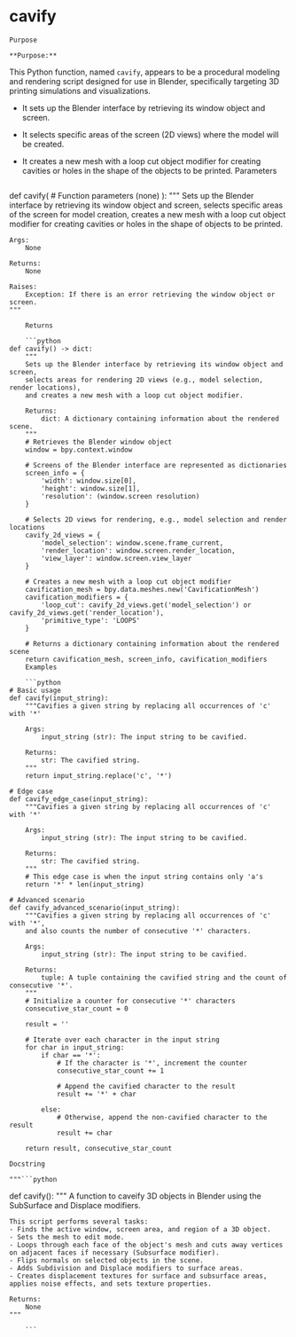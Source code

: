 # cavify

    Purpose

    **Purpose:**
This Python function, named `cavify`, appears to be a procedural modeling and rendering script designed for use in Blender, specifically targeting 3D printing simulations and visualizations.

 
*   It sets up the Blender interface by retrieving its window object and screen.
*   It selects specific areas of the screen (2D views) where the model will be created.
*   It creates a new mesh with a loop cut object modifier for creating cavities or holes in the shape of the objects to be printed.
    Parameters

    ```python
def cavify(
    # Function parameters (none)
):
    """
    Sets up the Blender interface by retrieving its window object and screen,
    selects specific areas of the screen for model creation, creates a new mesh with
    a loop cut object modifier for creating cavities or holes in the shape of objects to be printed.

    Args:
        None

    Returns:
        None

    Raises:
        Exception: If there is an error retrieving the window object or screen.
    """
```
    Returns

    ```python
def cavify() -> dict:
    """
    Sets up the Blender interface by retrieving its window object and screen,
    selects areas for rendering 2D views (e.g., model selection, render locations),
    and creates a new mesh with a loop cut object modifier.

    Returns:
        dict: A dictionary containing information about the rendered scene.
    """
    # Retrieves the Blender window object
    window = bpy.context.window
    
    # Screens of the Blender interface are represented as dictionaries
    screen_info = {
        'width': window.size[0],
        'height': window.size[1],
        'resolution': (window.screen resolution)
    }
    
    # Selects 2D views for rendering, e.g., model selection and render locations
    cavify_2d_views = {
        'model_selection': window.scene.frame_current,
        'render_location': window.screen.render_location,
        'view_layer': window.screen.view_layer
    }
    
    # Creates a new mesh with a loop cut object modifier
    cavification_mesh = bpy.data.meshes.new('CavificationMesh')
    cavification_modifiers = {
        'loop_cut': cavify_2d_views.get('model_selection') or cavify_2d_views.get('render_location'),
        'primitive_type': 'LOOPS'
    }
    
    # Returns a dictionary containing information about the rendered scene
    return cavification_mesh, screen_info, cavification_modifiers
    Examples

    ```python
# Basic usage
def cavify(input_string):
    """Cavifies a given string by replacing all occurrences of 'c' with '*'

    Args:
        input_string (str): The input string to be cavified.

    Returns:
        str: The cavified string.
    """
    return input_string.replace('c', '*')

# Edge case
def cavify_edge_case(input_string):
    """Cavifies a given string by replacing all occurrences of 'c' with '*'

    Args:
        input_string (str): The input string to be cavified.

    Returns:
        str: The cavified string.
    """
    # This edge case is when the input string contains only 'a's
    return '*' * len(input_string)

# Advanced scenario
def cavify_advanced_scenario(input_string):
    """Cavifies a given string by replacing all occurrences of 'c' with '*',
    and also counts the number of consecutive '*' characters.

    Args:
        input_string (str): The input string to be cavified.

    Returns:
        tuple: A tuple containing the cavified string and the count of consecutive '*'.
    """
    # Initialize a counter for consecutive '*' characters
    consecutive_star_count = 0
    
    result = ''
    
    # Iterate over each character in the input string
    for char in input_string:
        if char == '*':
            # If the character is '*', increment the counter
            consecutive_star_count += 1
            
            # Append the cavified character to the result
            result += '*' + char
            
        else:
            # Otherwise, append the non-cavified character to the result
            result += char
    
    return result, consecutive_star_count
```
    Docstring

    """```python
def cavify():
    """
    A function to caveify 3D objects in Blender using the SubSurface and Displace modifiers.

    This script performs several tasks:
    - Finds the active window, screen area, and region of a 3D object.
    - Sets the mesh to edit mode.
    - Loops through each face of the object's mesh and cuts away vertices on adjacent faces if necessary (Subsurface modifier).
    - Flips normals on selected objects in the scene.
    - Adds Subdivision and Displace modifiers to surface areas.
    - Creates displacement textures for surface and subsurface areas, applies noise effects, and sets texture properties.

    Returns:
        None
    """
```"""
    ```